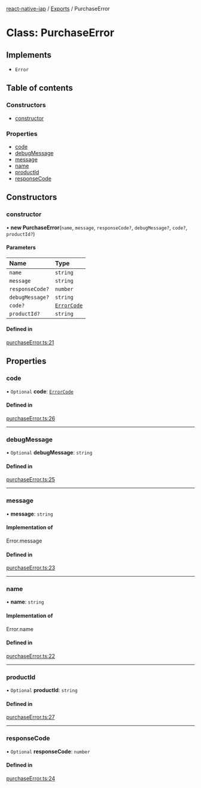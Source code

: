 [react-native-iap](../..) / [Exports](../modules.md) / PurchaseError

# Class: PurchaseError

## Implements

- `Error`

## Table of contents

### Constructors

- [constructor](PurchaseError.md#constructor)

### Properties

- [code](PurchaseError.md#code)
- [debugMessage](PurchaseError.md#debugmessage)
- [message](PurchaseError.md#message)
- [name](PurchaseError.md#name)
- [productId](PurchaseError.md#productid)
- [responseCode](PurchaseError.md#responsecode)

## Constructors

### constructor

• **new PurchaseError**(`name`, `message`, `responseCode?`, `debugMessage?`, `code?`, `productId?`)

#### Parameters

| Name | Type |
| :------ | :------ |
| `name` | `string` |
| `message` | `string` |
| `responseCode?` | `number` |
| `debugMessage?` | `string` |
| `code?` | [`ErrorCode`](../enums/ErrorCode.md) |
| `productId?` | `string` |

#### Defined in

[purchaseError.ts:21](https://github.com/dooboolab/react-native-iap/blob/fd959a5/src/purchaseError.ts#L21)

## Properties

### code

• `Optional` **code**: [`ErrorCode`](../enums/ErrorCode.md)

#### Defined in

[purchaseError.ts:26](https://github.com/dooboolab/react-native-iap/blob/fd959a5/src/purchaseError.ts#L26)

___

### debugMessage

• `Optional` **debugMessage**: `string`

#### Defined in

[purchaseError.ts:25](https://github.com/dooboolab/react-native-iap/blob/fd959a5/src/purchaseError.ts#L25)

___

### message

• **message**: `string`

#### Implementation of

Error.message

#### Defined in

[purchaseError.ts:23](https://github.com/dooboolab/react-native-iap/blob/fd959a5/src/purchaseError.ts#L23)

___

### name

• **name**: `string`

#### Implementation of

Error.name

#### Defined in

[purchaseError.ts:22](https://github.com/dooboolab/react-native-iap/blob/fd959a5/src/purchaseError.ts#L22)

___

### productId

• `Optional` **productId**: `string`

#### Defined in

[purchaseError.ts:27](https://github.com/dooboolab/react-native-iap/blob/fd959a5/src/purchaseError.ts#L27)

___

### responseCode

• `Optional` **responseCode**: `number`

#### Defined in

[purchaseError.ts:24](https://github.com/dooboolab/react-native-iap/blob/fd959a5/src/purchaseError.ts#L24)
